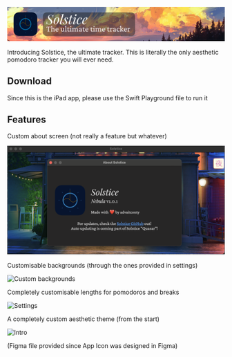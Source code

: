 ![banner](banner.png)

Introducing Solstice, the ultimate tracker. This is literally the only aesthetic pomodoro tracker you will ever need.

## Download

Since this is the iPad app, please use the Swift Playground file to run it

## Features

Custom about screen (not really a feature but whatever)

![About me](Screenshots/About.png)

Customisable backgrounds (through the ones provided in settings)

![Custom backgrounds](Screenshots/Backgrounds.png)

Completely customisable lengths for pomodoros and breaks

![Settings](Screenshots/Settings.png)

A completely custom aesthetic theme (from the start)

![Intro](Screenshots/Intro.png)

(Figma file provided since App Icon was designed in Figma)
